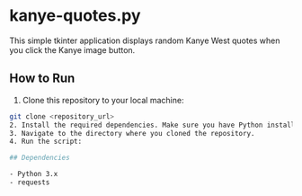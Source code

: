 # kanye-quotes.py
This simple tkinter application displays random Kanye West quotes when you click the Kanye image button.

## How to Run

1. Clone this repository to your local machine:

```bash
git clone <repository_url>
2. Install the required dependencies. Make sure you have Python installed on your system.
3. Navigate to the directory where you cloned the repository.
4. Run the script:

## Dependencies

- Python 3.x
- requests
